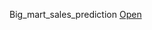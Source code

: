 Big_mart_sales_prediction [Open](https://github.com/dalalpreeti26/Project_1_bigmart_sales/blob/main/BigMart.ipynb)

